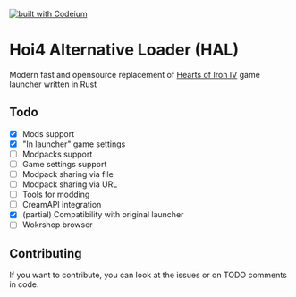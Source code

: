 [![built with Codeium](https://codeium.com/badges/main)](https://codeium.com)

# Hoi4 Alternative Loader (HAL)
Modern fast and opensource replacement of [Hearts of Iron IV](https://store.steampowered.com/app/394360/Hearts_of_Iron_IV/) game launcher written in Rust

## Todo
- [x] Mods support
- [x] "In launcher" game settings
- [ ] Modpacks support
- [ ] Game settings support
- [ ] Modpack sharing via file
- [ ] Modpack sharing via URL
- [ ] Tools for modding
- [ ] CreamAPI integration
- [x] (partial) Compatibility with original launcher
- [ ] Wokrshop browser

## Contributing

If you want to contribute, you can look at the issues or on TODO comments in code.
